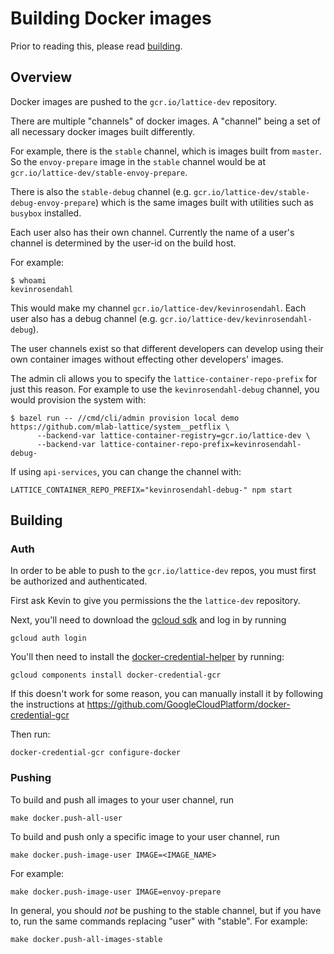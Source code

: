 # Building Docker images

Prior to reading this, please read [building](building.md).

## Overview

Docker images are pushed to the `gcr.io/lattice-dev` repository.

There are multiple "channels" of docker images. A "channel" being a set of all necessary docker images built differently.

For example, there is the `stable` channel, which is images built from `master`. So the `envoy-prepare` image in the `stable` channel would be at `gcr.io/lattice-dev/stable-envoy-prepare`.

There is also the `stable-debug` channel (e.g. `gcr.io/lattice-dev/stable-debug-envoy-prepare`) which is the same images built with utilities such as `busybox` installed.

Each user also has their own channel. Currently the name of a user's channel is determined by the user-id on the build host.

For example:

```
$ whoami
kevinrosendahl
```

This would make my channel `gcr.io/lattice-dev/kevinrosendahl`. Each user also has a debug channel (e.g. `gcr.io/lattice-dev/kevinrosendahl-debug`).

The user channels exist so that different developers can develop using their own container images without effecting other developers' images.

The admin cli allows you to specify the `lattice-container-repo-prefix` for just this reason. For example to use the `kevinrosendahl-debug` channel, you would provision the system with:

```
$ bazel run -- //cmd/cli/admin provision local demo https://github.com/mlab-lattice/system__petflix \
      --backend-var lattice-container-registry=gcr.io/lattice-dev \
      --backend-var lattice-container-repo-prefix=kevinrosendahl-debug-
```

If using `api-services`, you can change the channel with:

```
LATTICE_CONTAINER_REPO_PREFIX="kevinrosendahl-debug-" npm start
```

## Building

### Auth

In order to be able to push to the `gcr.io/lattice-dev` repos, you must first be authorized and authenticated.

First ask Kevin to give you permissions the the `lattice-dev` repository.

Next, you'll need to download the [gcloud sdk](https://cloud.google.com/sdk/gcloud/) and log in by running

```
gcloud auth login
```

You'll then need to install the [docker-credential-helper](https://cloud.google.com/container-registry/docs/advanced-authentication#docker_credential_helper) by running:

```
gcloud components install docker-credential-gcr
```

If this doesn't work for some reason, you can manually install it by following the instructions at https://github.com/GoogleCloudPlatform/docker-credential-gcr

Then run:

```
docker-credential-gcr configure-docker
```

### Pushing

To build and push all images to your user channel, run

```
make docker.push-all-user
```

To build and push only a specific image to your user channel, run

```
make docker.push-image-user IMAGE=<IMAGE_NAME>
```

For example:

```
make docker.push-image-user IMAGE=envoy-prepare
```

In general, you should _not_ be pushing to the stable channel, but if you have to, run the same commands replacing "user" with "stable". For example:

```
make docker.push-all-images-stable
```
